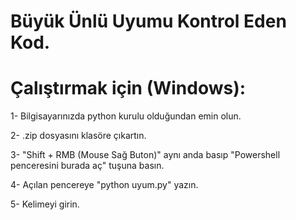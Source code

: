 # Büyük Ünlü Uyumu Kontrol Eden Kod.

# Çalıştırmak için (Windows):
1- Bilgisayarınızda python kurulu olduğundan emin olun.

2- .zip dosyasını klasöre çıkartın.

3- "Shift + RMB (Mouse Sağ Buton)" aynı anda basıp "Powershell penceresini burada aç" tuşuna basın.

4- Açılan pencereye "python uyum.py" yazın.

5- Kelimeyi girin.
